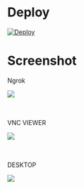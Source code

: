 # Deploy
[![Deploy](https://www.herokucdn.com/deploy/button.svg)](https://heroku.com/deploy?template=https://github.com/ALLOC20/xfce4-noVNC/tree/master)

# Screenshot
<p>Ngrok</p>
<img src="image/1.png">
<br><br><br>
<p>VNC VIEWER</p>
<img src="image/2.png">
<br><br><br>
<p>DESKTOP</p>
<img src="image/3.png">
